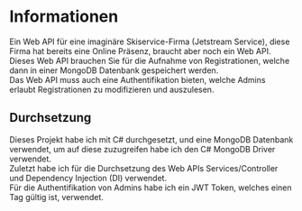 # Informationen
Ein Web API für eine imaginäre Skiservice-Firma (Jetstream Service), diese Firma hat bereits eine Online Präsenz, braucht aber noch ein Web API.  
Dieses Web API brauchen Sie für die Aufnahme von Registrationen, welche dann in einer MongoDB Datenbank gespeichert werden.  
Das Web API muss auch eine Authentifikation bieten, welche Admins erlaubt Registrationen zu modifizieren und auszulesen.  

## Durchsetzung

Dieses Projekt habe ich mit C# durchgesetzt, und eine MongoDB Datenbank verwendet, um auf diese zuzugreifen habe ich den C# MongoDB Driver verwendet.  
Zuletzt habe ich für die Durchsetzung des Web APIs Services/Controller und Dependency Injection (DI) verwendet.  
Für die Authentifikation von Admins habe ich ein JWT Token, welches einen Tag gültig ist, verwendet.
